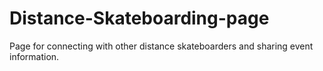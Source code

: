 # Distance-Skateboarding-page
Page for connecting with other distance skateboarders and sharing event information.

